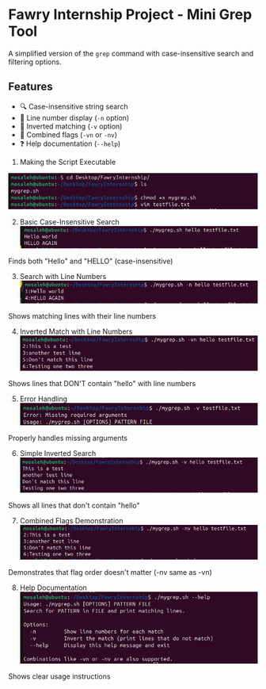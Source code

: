 # Fawry Internship Project - Mini Grep Tool

A simplified version of the `grep` command with case-insensitive search and filtering options.

## Features
- 🔍 Case-insensitive string search
- 🔢 Line number display (`-n` option)
- 🔄 Inverted matching (`-v` option)
- 🧩 Combined flags (`-vn` or `-nv`)
- ❓ Help documentation (`--help`)


1. Making the Script Executable

![Screenshot 1](screens/1.png)

2. Basic Case-Insensitive Search
![Screenshot](screens/2.png)

Finds both "Hello" and "HELLO" (case-insensitive)




3. Search with Line Numbers
![Screenshot](screens/3.png)

Shows matching lines with their line numbers


   
4. Inverted Match with Line Numbers
![Screenshot](screens/4.png)

Shows lines that DON'T contain "hello" with line numbers




5. Error Handling
![Screenshot](screens/5.png)

Properly handles missing arguments




6. Simple Inverted Search
![Screenshot](screens/6.png)

Shows all lines that don't contain "hello"




7. Combined Flags Demonstration
![Screenshot](screens/7.png)

Demonstrates that flag order doesn't matter (-nv same as -vn)




8. Help Documentation
![Screenshot](screens/8.png)

Shows clear usage instructions


    
